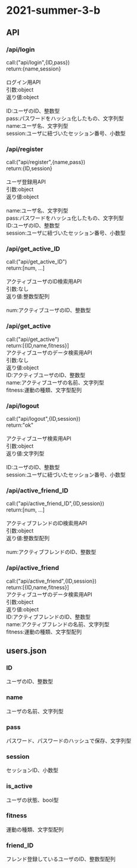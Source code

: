 # 2021-summer-3-b

## API
### /api/login
<p>
call:("api/login",{ID,pass})<br>
return:{name,session}<br>
<br>
ログイン用API<br>
引数:object<br>
返り値:object<br><br>
ID:ユーザのID、整数型<br>
pass:パスワードをハッシュ化したもの、文字列型<br>
name:ユーザ名、文字列型<br>
session:ユーザに紐づいたセッション番号、小数型<br>
</p>

### /api/register
<p>
call:("api/register",{name,pass})<br>
return:{ID,session}<br>
<br>
ユーザ登録用API<br>
引数:object<br>
返り値:object<br><br>
name:ユーザ名、文字列型<br>
pass:パスワードをハッシュ化したもの、文字列型<br>
ID:ユーザのID、整数型<br>
session:ユーザに紐づいたセッション番号、小数型<br>
</p>

### /api/get_active_ID
<p>
call:("api/get_active_ID")<br>
return:[num, ...]<br>
<br>
アクティブユーザのID検索用API<br>
引数:なし<br>
返り値:整数型配列<br><br>
num:アクティブユーザのID、整数型<br>
</p>

### /api/get_active
<p>
call:("api/get_active")<br>
return:[{ID,name,fitness}]
<br>
アクティブユーザのデータ検索用API<br>
引数:なし<br>
返り値:object<br>
ID:アクティブユーザのID、整数型<br>
name:アクティブユーザの名前、文字列型<br>
fitness:運動の種類、文字型配列<br>
</p>
  
### /api/logout
<p>
call:("api/logout",{ID,session})<br>
return:"ok"<br>
<br>
アクティブユーザ検索用API<br>
引数:object<br>
返り値:文字列型<br><br>
ID:ユーザのID、整数型<br>
session:ユーザに紐づいたセッション番号、小数型<br>
</p>

### /api/active_friend_ID
<p>
call:("api/active_friend_ID",{ID,session})<br>
return:[num, ...]<br>
<br>
アクティブフレンドのID検索用API<br>
引数:object<br>
返り値:整数型配列<br><br>
num:アクティブフレンドのID、整数型<br>
</p>

### /api/active_friend
<p>
call:("api/active_friend",{ID,session})<br>
return:[{ID,name,fitness}]
<br>
アクティブユーザのデータ検索用API<br>
引数:object<br>
返り値:object<br>
ID:アクティブフレンドのID、整数型<br>
name:アクティブフレンドの名前、文字列型<br>
fitness:運動の種類、文字型配列<br>
</p>


## users.json
### ID
ユーザのID、整数型<br>
### name
ユーザの名前、文字列型<br>
### pass
パスワード、パスワードのハッシュで保存、文字列型<br>
### session
セッションID、小数型<br>
### is_active
ユーザの状態、bool型<br>
### fitness
運動の種類、文字型配列<br>
### friend_ID
フレンド登録しているユーザのID、整数型配列<br>
